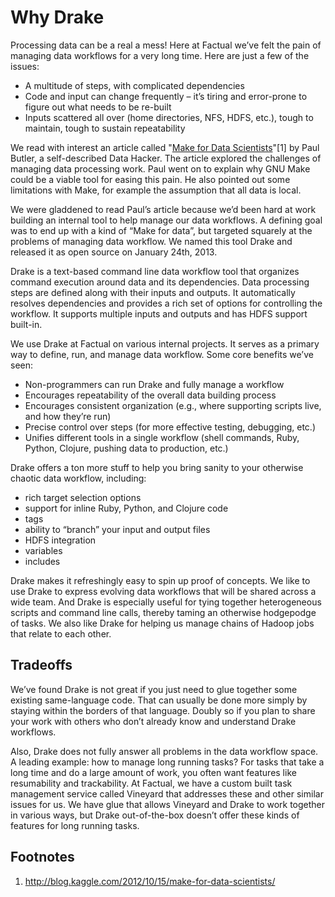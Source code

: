 # Why Drake

Processing data can be a real a mess!
Here at Factual we’ve felt the pain of managing data workflows for a very long time. Here are just a few of the issues:

* A multitude of steps, with complicated dependencies
* Code and input can change frequently – it’s tiring and error-prone to figure out what needs to be re-built
* Inputs scattered all over (home directories, NFS, HDFS, etc.), tough to maintain, tough to sustain repeatability

We read with interest an article called "[Make for Data Scientists](http://blog.kaggle.com/2012/10/15/make-for-data-scientists/)"[1] by Paul Butler, a self-described Data Hacker. The article explored the challenges of managing data processing work. Paul went on to explain why GNU Make could be a viable tool for easing this pain. He also pointed out some limitations with Make, for example the assumption that all data is local.

We were gladdened to read Paul’s article because we’d been hard at work building an internal tool to help manage our data workflows. A defining goal was to end up with a kind of “Make for data”, but targeted squarely at the problems of managing data workflow. We named this tool Drake and released it as open source on January 24th, 2013.

Drake is a text-based command line data workflow tool that organizes command execution around data and its dependencies. Data processing steps are defined along with their inputs and outputs.  It automatically resolves dependencies and provides a rich set of options for controlling the workflow. It supports multiple inputs and outputs and has HDFS support built-in.

We use Drake at Factual on various internal projects. It serves as a primary way to define, run, and manage data workflow. Some core benefits we’ve seen:

* Non-programmers can run Drake and fully manage a workflow
* Encourages repeatability of the overall data building process
* Encourages consistent organization (e.g., where supporting scripts live, and how they’re run)
* Precise control over steps (for more effective testing, debugging, etc.)
* Unifies different tools in a single workflow (shell commands, Ruby, Python, Clojure, pushing data to production, etc.)

Drake offers a ton more stuff to help you bring sanity to your otherwise chaotic data workflow, including:

* rich target selection options
* support for inline Ruby, Python, and Clojure code
* tags
* ability to “branch” your input and output files
* HDFS integration
* variables
* includes

Drake makes it refreshingly easy to spin up proof of concepts. We like to use Drake to express evolving data workflows that will be shared across a wide team. And Drake is especially useful for tying together heterogeneous scripts and command line calls, thereby taming an otherwise hodgepodge of tasks. We also like Drake for helping us manage chains of Hadoop jobs that relate to each other.

## Tradeoffs

We’ve found Drake is not great if you just need to glue together some existing same-language code. That can usually be done more simply by staying within the borders of that language. Doubly so if you plan to share your work with others who don’t already know and understand Drake workflows.

Also, Drake does not fully answer all problems in the data workflow space. A leading example: how to manage long running tasks? For tasks that take a long time and do a large amount of work, you often want features like resumability and trackability. At Factual, we have a custom built task management service called Vineyard that addresses these and other similar issues for us. We have glue that allows Vineyard and Drake to work together in various ways, but Drake out-of-the-box doesn’t offer these kinds of features for long running tasks.



## Footnotes

1. http://blog.kaggle.com/2012/10/15/make-for-data-scientists/

